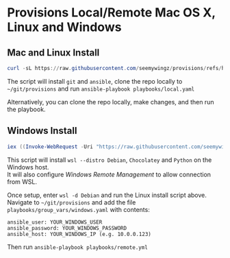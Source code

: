Provisions Local/Remote Mac OS X, Linux and Windows
=====================================

## Mac and Linux Install
```powershell
curl -sL https://raw.githubusercontent.com/seemywingz/provisions/refs/heads/main/scripts/setup.sh | bash
```

The script will install `git` and `ansible`, clone the repo locally to `~/git/provisions` and run `ansible-playbook playbooks/local.yaml`

Alternatively, you can clone the repo locally, make changes, and then run the playbook.

## Windows Install
```powershell
iex ((Invoke-WebRequest -Uri "https://raw.githubusercontent.com/seemywingz/provisions/main/scripts/setup.ps1" -UseBasicParsing).Content)
```
This script will install `wsl --distro Debian`, `Chocolatey` and `Python` on the Windows host.  
It will also configure _Windows Remote Management_ to allow connection from WSL.

Once setup, enter `wsl -d Debian` and run the Linux install script above.  
Navigate to `~/git/provisions` and add the file `playbooks/group_vars/windows.yaml` with contents:
```
ansible_user: YOUR_WINDOWS_USER
ansible_password: YOUR_WINDOWS_PASSWORD
ansible_host: YOUR_WINDOWS_IP (e.g. 10.0.0.123)
```
Then run `ansible-playbook playbooks/remote.yml`